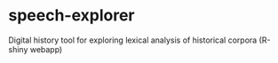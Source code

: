 # speech-explorer
Digital history tool for exploring lexical analysis of historical corpora (R-shiny webapp)

